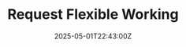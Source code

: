 ---
title: Request Flexible Working
linkTitle: Request Flexible Working
date: '2025-05-01T22:43:00Z'
weight: 1
description: Earthwave's flexible working policy allows all employees to request flexible
  arrangements, ensuring a balance between personal needs and business operations,
  with a clear procedure for submission, review, and notification of outcomes.
draft: false
ref: request-flexible-working
---